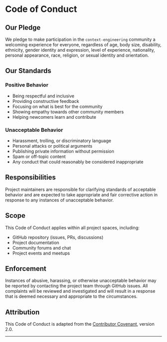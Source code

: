 # Code of Conduct

## Our Pledge

We pledge to make participation in the `context-engineering` community a welcoming experience for everyone, regardless of age, body size, disability, ethnicity, gender identity and expression, level of experience, nationality, personal appearance, race, religion, or sexual identity and orientation.

## Our Standards

### Positive Behavior
- Being respectful and inclusive
- Providing constructive feedback
- Focusing on what is best for the community
- Showing empathy towards other community members
- Helping newcomers learn and contribute

### Unacceptable Behavior
- Harassment, trolling, or discriminatory language
- Personal attacks or political arguments
- Publishing private information without permission
- Spam or off-topic content
- Any conduct that could reasonably be considered inappropriate

## Responsibilities

Project maintainers are responsible for clarifying standards of acceptable behavior and are expected to take appropriate and fair corrective action in response to any instances of unacceptable behavior.

## Scope

This Code of Conduct applies within all project spaces, including:
- GitHub repository (issues, PRs, discussions)
- Project documentation
- Community forums and chat
- Project events and meetups

## Enforcement

Instances of abusive, harassing, or otherwise unacceptable behavior may be reported by contacting the project team through GitHub issues. All complaints will be reviewed and investigated and will result in a response that is deemed necessary and appropriate to the circumstances.

## Attribution

This Code of Conduct is adapted from the [Contributor Covenant](https://www.contributor-covenant.org/), version 2.0.

---
